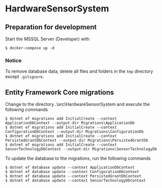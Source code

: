 # HardwareSensorSystem

## Preparation for development

Start the MSSQL Server (Developer) with

```
$ docker-compose up -d
```

### Notice

To remove database data, delete all files and folders in the `tmp` directory except `.gitignore`.

## Entity Framework Core migrations

Change to the directory .\src\HardwareSensorSystem and execute the following commands

```
$ dotnet ef migrations add InitialCreate --context ApplicationDbContext --output-dir Migrations\ApplicationDb
$ dotnet ef migrations add InitialCreate --context ConfigurationDbContext --output-dir Migrations\ConfigurationDb
$ dotnet ef migrations add InitialCreate --context PersistedGrantDbContext --output-dir Migrations\PersistedGrantDb
$ dotnet ef migrations add InitialCreate --context SensorTechnologyDbContext --output-dir Migrations\SensorTechnologyDb
```

To update the database to the migrations, run the following commands

```
$ dotnet ef database update --context ApplicationDbContext
$ dotnet ef database update --context ConfigurationDbContext
$ dotnet ef database update --context PersistedGrantDbContext
$ dotnet ef database update --context SensorTechnologyDbContext
```
